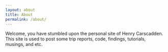 ```yaml
---
layout: about
title: About
permalink: /about/
---
```


Welcome, you have stumbled upon the personal site of Henry Carscadden. This site is used to post some trip reports, code, findings, tutorials, musings, and etc.



